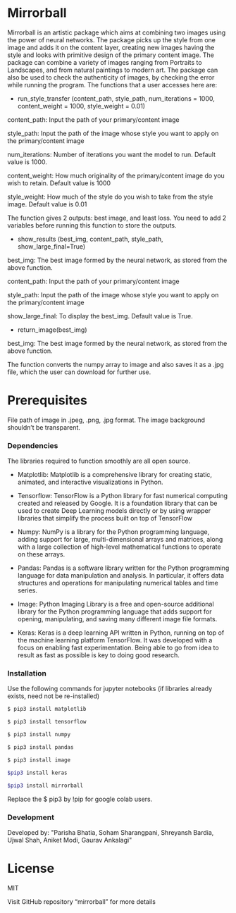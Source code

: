# Mirrorball

Mirrorball is an artistic package which aims at combining two images using the power of neural networks. The package picks up the style from one image and adds it on the content layer, creating new images having the style and looks with primitive design of the primary content image. The package can combine a variety of images ranging from Portraits to Landscapes, and from natural paintings to modern art.  The package can also be used to check the authenticity of images, by checking the error while running the program. 
The functions that a user accesses here are: 

* run_style_transfer (content_path, 
                                    style_path, 
                                    num_iterations = 1000, 
                                    content_weight = 1000, 
                                    style_weight = 0.01)
                                    
content_path: Input the path of your primary/content image

style_path: Input the path of the image whose style you want to apply on the primary/content image

num_iterations: Number of iterations you want the model to run. Default value is 1000.

content_weight: How much originality of the primary/content image do you wish to retain. Default value is 1000

style_weight: How much of the style do you wish to take from the style image. Default value is 0.01

The function gives 2 outputs: best image, and least loss. You need to add 2 variables before running this function to store the outputs.

*	show_results (best_img, 
                           content_path, 
                           style_path, 
                           show_large_final=True)
                           
best_img: The best image formed by the neural network, as stored from the above function.

content_path: Input the path of your primary/content image

style_path: Input the path of the image whose style you want to apply on the primary/content image

show_large_final: To display the best_img. Default value is True.

*	return_image(best_img)

best_img: The best image formed by the neural network, as stored from the above function.

The function converts the numpy array to image and also saves it as a .jpg file, which the user can download for further use.

# Prerequisites

File path of image in .jpeg, .png, .jpg format. The image background shouldn’t be transparent. 

### Dependencies

The libraries required to function smoothly are all open source.
  
* Matplotlib: Matplotlib is a comprehensive library for creating static, animated, and interactive visualizations in Python.
  
* Tensorflow: TensorFlow is a Python library for fast numerical computing created and released by Google. It is a foundation library that can be used to create Deep Learning models directly or by using wrapper libraries that simplify the process built on top of TensorFlow
  
* Numpy: NumPy is a library for the Python programming language, adding support for large,            multi-dimensional arrays and matrices, along with a large collection of high-level mathematical  functions to operate on these arrays.
  
* Pandas: Pandas is a software library written for the Python programming language for data manipulation and analysis. In particular, it offers data structures and operations for manipulating numerical tables and time series.
  
* Image: Python Imaging Library is a free and open-source additional library for the Python programming language that adds support for opening, manipulating, and saving many different image file formats.
  
* Keras: Keras is a deep learning API written in Python, running on top of the machine learning platform TensorFlow. It was developed with a focus on enabling fast experimentation. Being able to go from idea to result as fast as possible is key to doing good research.

### Installation

Use the following commands for jupyter notebooks (if libraries already exists, need not be re-installed)

```sh
$ pip3 install matplotlib
```

```sh
$ pip3 install tensorflow 
```

```sh
$ pip3 install numpy
```

```sh
$ pip3 install pandas
```
```sh
$ pip3 install image
```
```sh
$pip3 install keras
```
```sh
$pip3 install mirrorball
```
  
Replace the $ pip3 by !pip for google colab users.
  
### Development

Developed by: "Parisha Bhatia, Soham Sharangpani, Shreyansh Bardia, Ujwal Shah, Aniket Modi, Gaurav Ankalagi"

# License
MIT

Visit  GitHub repository “mirrorball” for more details 
